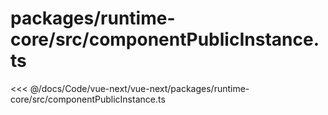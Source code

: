 # packages/runtime-core/src/componentPublicInstance.ts

<<< @/docs/Code/vue-next/vue-next/packages/runtime-core/src/componentPublicInstance.ts
